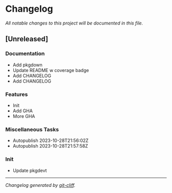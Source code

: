 # Changelog
*All notable changes to this project will be documented in this file.*

## [Unreleased]

### Documentation

- Add pkgdown
- Update README w coverage badge
- Add CHANGELOG
- Add CHANGELOG

### Features

- Init
- Add GHA
- More GHA

### Miscellaneous Tasks

- Autopublish 2023-10-28T21:56:02Z
- Autopublish 2023-10-28T21:57:58Z

### Init

- Update pkgdevt

***
*Changelog generated by [git-cliff](https://github.com/orhun/git-cliff).*
